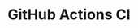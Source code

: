 # GitHub Actions CI






































































































































































































































































































































































































































































































































































































































































































































































































































































































































































































































































































































































































































































































































































































































































































































































































































































































































